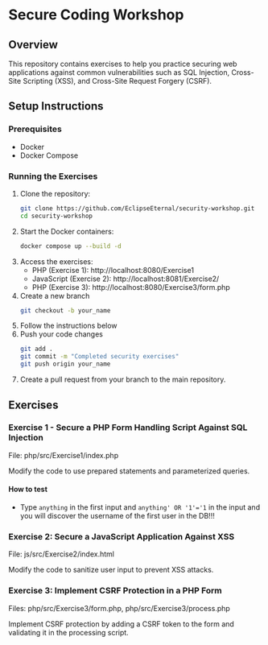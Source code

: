# Secure Coding Workshop

## Overview

This repository contains exercises to help you practice securing web applications against common vulnerabilities such as
SQL Injection, Cross-Site Scripting (XSS), and Cross-Site Request Forgery (CSRF).

## Setup Instructions

### Prerequisites

- Docker
- Docker Compose

### Running the Exercises

1. Clone the repository:
   ```bash
   git clone https://github.com/EclipseEternal/security-workshop.git
   cd security-workshop
2. Start the Docker containers:
   ```bash
   docker compose up --build -d
3. Access the exercises:
    * PHP (Exercise 1): http://localhost:8080/Exercise1
    * JavaScript (Exercise 2): http://localhost:8081/Exercise2/
    * PHP (Exercise 3): http://localhost:8080/Exercise3/form.php
4. Create a new branch
   ```bash
   git checkout -b your_name   
5. Follow the instructions below
6. Push your code changes
   ```bash
   git add .
   git commit -m "Completed security exercises"
   git push origin your_name
7. Create a pull request from your branch to the main repository.
## Exercises

### Exercise 1 - Secure a PHP Form Handling Script Against SQL Injection

File: php/src/Exercise1/index.php

Modify the code to use prepared statements and parameterized queries.
#### How to test
* Type `anything` in the first input and `anything' OR '1'='1` in the input and you will discover the username of the first user in the DB!!!

### Exercise 2: Secure a JavaScript Application Against XSS

File: js/src/Exercise2/index.html

Modify the code to sanitize user input to prevent XSS attacks.

### Exercise 3: Implement CSRF Protection in a PHP Form

Files: php/src/Exercise3/form.php, php/src/Exercise3/process.php

Implement CSRF protection by adding a CSRF token to the form and validating it in the processing script.
